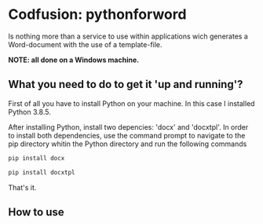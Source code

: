# Codfusion: pythonforword
Is nothing more than a service to use within applications wich generates a Word-document with the use of a template-file.

**NOTE: all done on a Windows machine.**

## What you need to do to get it 'up and running'?
First of all you have to install Python on your machine. In this case I installed Python 3.8.5.

After installing Python, install two depencies: 'docx' and 'docxtpl'. In order to install both dependencies, use the command prompt to navigate to the pip directory whitin the Python directory and run the following commands

``` bash
pip install docx

pip install docxtpl
```
That's it.

## How to use
